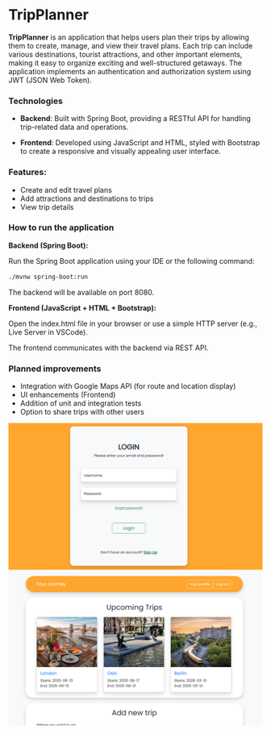 # TripPlanner

**TripPlanner** is an application that helps users plan their trips by allowing them to create, manage, and view their travel plans. Each trip can include various destinations, tourist attractions, and other important elements, making it easy to organize exciting and well-structured getaways.
The application implements an authentication and authorization system using JWT (JSON Web Token).

### Technologies
- **Backend**: Built with Spring Boot, providing a RESTful API for handling trip-related data and operations.

- **Frontend**: Developed using JavaScript and HTML, styled with Bootstrap to create a responsive and visually appealing user interface.

### Features:
- Create and edit travel plans
- Add attractions and destinations to trips
- View trip details

### How to run the application
**Backend (Spring Boot):**

Run the Spring Boot application using your IDE or the following command:
```sh
./mvnw spring-boot:run
```
The backend will be available on port 8080.

**Frontend (JavaScript + HTML + Bootstrap):**

Open the index.html file in your browser
or
use a simple HTTP server (e.g., Live Server in VSCode).

The frontend communicates with the backend via REST API.

### Planned improvements
- Integration with Google Maps API (for route and location display)
- UI enhancements (Frontend)
- Addition of unit and integration tests
- Option to share trips with other users

![Login page sample](samples/login.png)
![Main page sample](samples/mainPage.png)